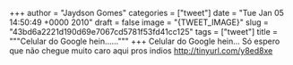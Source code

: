 
+++
author = "Jaydson Gomes"
categories = ["tweet"]
date = "Tue Jan 05 14:50:49 +0000 2010"
draft = false
image = "{TWEET_IMAGE}"
slug = "43bd6a2221d190d69e7067cd5781f53fd41cc125"
tags = ["tweet"]
title = """Celular do Google hein......"""
+++
Celular do Google hein... Só espero que não chegue muito caro aqui pros indios http://tinyurl.com/y8ed8xe
